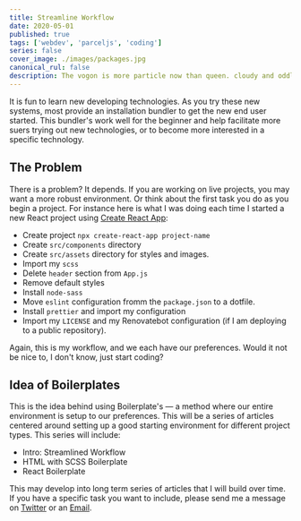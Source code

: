 ```yaml
---
title: Streamline Workflow
date: 2020-05-01
published: true
tags: ['webdev', 'parceljs', 'coding']
series: false
cover_image: ./images/packages.jpg
canonical_rul: false
description: The vogon is more particle now than queen. cloudy and oddly chemical. The vogon is more particle now than queen. cloudy and oddly chemical.
---
```


It is fun to learn new developing technologies. As you try these new systems, most provide an installation bundler to get the new end user started. This bundler's work well for the beginner and help facilitate more suers trying out new technologies, or to become more interested in a specific technology.

## The Problem
There is a problem? It depends. If you are working on live projects, you may want a more robust environment. Or think about the first task you do as you begin a project. For instance here is what I was doing each time I started a new React project using [Create React App]():
- Create project `npx create-react-app project-name`
- Create `src/components` directory
- Create `src/assets` directory for styles and images.
- Import my `scss`
- Delete `header` section from `App.js`
- Remove default styles
- Install `node-sass`
- Move `eslint` configuration fromm the `package.json` to a dotfile.
- Install `prettier` and import my configuration
- Import my `LICENSE` and my Renovatebot configuration (if I am deploying to a public repository).

Again, this is my workflow, and we each have our preferences. Would it not be nice to, I don't know, just start coding?

## Idea of Boilerplates
This is the idea behind using Boilerplate's &mdash; a method where our entire environment is setup to our preferences. This will be a series of articles centered around setting up a good starting environment for different project types. This series will include:

- Intro: Streamlined Workflow
- HTML with SCSS Boilerplate
- React Boilerplate

This may develop into long term series of articles that I will build over time. If you have a specific task you want to include, please send me a message on [Twitter](https://twitter.com/EclecticCoding) or an [Email](mailto:chuck@eclecticsaddlebag.com).
